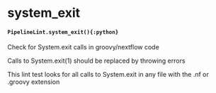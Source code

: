 # system_exit

#### `PipelineLint.system_exit(){:python}`

Check for System.exit calls in groovy/nextflow code

Calls to System.exit(1) should be replaced by throwing errors

This lint test looks for all calls to System.exit
in any file with the .nf or .groovy extension
